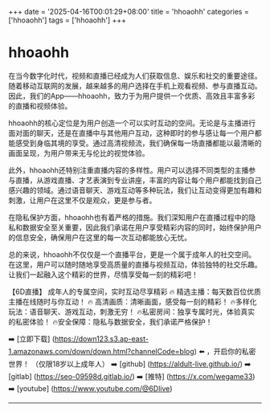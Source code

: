 +++
date = '2025-04-16T00:01:29+08:00'
title = 'hhoaohh'
categories = ['hhoaohh']
tags = ['hhoaohh']
+++

# hhoaohh

在当今数字化时代，视频和直播已经成为人们获取信息、娱乐和社交的重要途径。随着移动互联网的发展，越来越多的用户选择在手机上观看视频、参与直播互动。因此，我们的App——hhoaohh，致力于为用户提供一个优质、高效且丰富多彩的直播和视频体验。

hhoaohh的核心定位是为用户创造一个可以实时互动的空间。无论是与主播进行面对面的聊天，还是在直播中与其他用户互动，这种即时的参与感让每一个用户都能感受到身临其境的享受。通过高清视频流，我们确保每一场直播都能以最清晰的画面呈现，为用户带来无与伦比的视觉体验。

此外，hhoaohh还特别注重直播内容的多样性。用户可以选择不同类型的主播参与直播，从游戏直播、才艺表演到专业讲座，丰富的内容让每个用户都能找到自己感兴趣的领域。通过语音聊天、游戏互动等多种玩法，我们让互动变得更加有趣和刺激，让用户在这里不仅是观众，更是参与者。

在隐私保护方面，hhoaohh也有着严格的措施。我们深知用户在直播过程中的隐私和数据安全至关重要，因此我们承诺在用户享受精彩内容的同时，始终保护用户的信息安全，确保用户在这里的每一次互动都能放心无忧。

总的来说，hhoaohh不仅仅是一个直播平台，更是一个属于成年人的社交空间。在这里，用户可以随时随地享受高质量的直播与视频互动，体验独特的社交乐趣。让我们一起融入这个精彩的世界，尽情享受每一刻的精彩吧！

【6D直播】
成年人的专属空间，实时互动尽享精彩
🔥 精选主播：每天数百位优质主播在线随时与你互动！
🔥 高清画质：清晰画面，感受每一刻的精彩！
🔥多样化玩法：语音聊天、游戏互动，刺激无穷！
🔥私密房间：独享专属时光，体验真实的私密体验！
🔥安全保障：隐私与数据安全，我们承诺严格保护！

➡️ [立即下载] (https://down123.s3.ap-east-1.amazonaws.com/down/down.html?channelCode=blog) ⬅️ ，开启你的私密世界！
（仅限18岁以上成年人）
➡️ [github] (https://aldult-live.github.io/)
➡️ [gitlab] (https://seo-09598d.gitlab.io/)
➡️ [推特] (https://x.com/wegame33)
➡️ [youtube] (https://www.youtube.com/@6Dlive)

---

